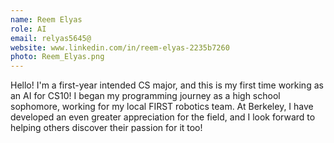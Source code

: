 ```yaml
---
name: Reem Elyas
role: AI
email: relyas5645@
website: www.linkedin.com/in/reem-elyas-2235b7260
photo: Reem_Elyas.png
---
```

Hello! I'm a first-year intended CS major, and this is my first time working as an AI for CS10! 
I began my programming journey as a high school sophomore, working for my local FIRST robotics team.  At Berkeley, I have developed an even greater appreciation for the field, and I look forward to helping others discover their passion for it too! 


